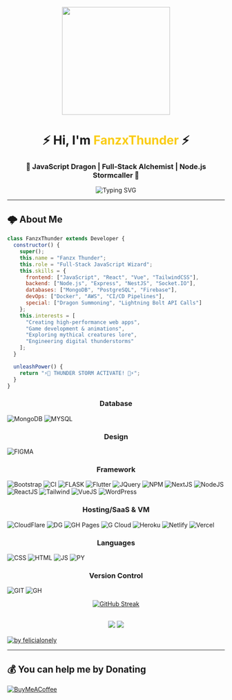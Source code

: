 <!-- Header GIF -->
<p align="center">
  <img src="https://media2.giphy.com/media/v1.Y2lkPTc5MGI3NjExYWswaHFuZ3FmaWF0ZTFidmt1cThyMWIyaDJ3dTd0bHhjNWowa3Q4ayZlcD12MV9pbnRlcm5hbF9naWZfYnlfaWQmY3Q9Zw/3owvJXPRVdfvynuxZS/giphy.gif" width="250" />
</p>

<h1 align="center">⚡ Hi, I'm <span style="color:#facc15;">FanzxThunder</span> ⚡</h1>
<h3 align="center">🐉 JavaScript Dragon | Full-Stack Alchemist | Node.js Stormcaller 🐉</h3>

<p align="center">
  <img src="https://readme-typing-svg.demolab.com?font=Fira+Code&size=18&pause=1000&color=FACC15&center=true&vCenter=true&width=500&lines=Turning+coffee+into+code+since+2020;Code+by+day%2C+dragon+by+night;Summoning+thunderstorms+with+JavaScript" alt="Typing SVG" />
</p>

---

## 🌩️ About Me
```javascript
class FanzxThunder extends Developer {
  constructor() {
    super();
    this.name = "Fanzx Thunder";
    this.role = "Full-Stack JavaScript Wizard";
    this.skills = {
      frontend: ["JavaScript", "React", "Vue", "TailwindCSS"],
      backend: ["Node.js", "Express", "NestJS", "Socket.IO"],
      databases: ["MongoDB", "PostgreSQL", "Firebase"],
      devOps: ["Docker", "AWS", "CI/CD Pipelines"],
      special: ["Dragon Summoning", "Lightning Bolt API Calls"]
    };
    this.interests = [
      "Creating high-performance web apps",
      "Game development & animations",
      "Exploring mythical creatures lore",
      "Engineering digital thunderstorms"
    ];
  }

  unleashPower() {
    return "⚡🐉 THUNDER STORM ACTIVATE! 🐉⚡";
  }
}
```

  <h3 align="center">Database</h3>
    <img src="https://img.shields.io/badge/MongoDB-%234ea94b.svg?style=for-the-badge&logo=mongodb&logoColor=white" alt="MongoDB" />
    <img src="https://img.shields.io/badge/mysql-4479A1.svg?style=for-the-badge&logo=mysql&logoColor=white" alt="MYSQL" />

  <br>

  <h3 align="center">Design</h3>
    <img src="https://img.shields.io/badge/figma-%23F24E1E.svg?style=for-the-badge&logo=figma&logoColor=white   " alt="FIGMA" />

  <br>

  <h3 align="center">Framework</h3>
    <img src="https://img.shields.io/badge/bootstrap-%238511FA.svg?style=for-the-badge&logo=bootstrap&logoColor=white" alt="Bootstrap" />
    <img src="https://img.shields.io/badge/CodeIgniter-%23EF4223.svg?style=for-the-badge&logo=codeIgniter&logoColor=white" alt="CI" />
    <img src="https://img.shields.io/badge/flask-%23000.svg?style=for-the-badge&logo=flask&logoColor=white" alt="FLASK" />
    <img src="https://img.shields.io/badge/Flutter-%2302569B.svg?style=for-the-badge&logo=Flutter&logoColor=white" alt="Flutter" />
    <img src="https://img.shields.io/badge/jquery-%230769AD.svg?style=for-the-badge&logo=jquery&logoColor=white" alt="JQuery" />
    <img src="https://img.shields.io/badge/NPM-%23CB3837.svg?style=for-the-badge&logo=npm&logoColor=white" alt="NPM" />
    <img src="https://img.shields.io/badge/Next-black?style=for-the-badge&logo=next.js&logoColor=white" alt="NextJS" />
    <img src="https://img.shields.io/badge/node.js-6DA55F?style=for-the-badge&logo=node.js&logoColor=white" alt="NodeJS" />
    <img src="https://img.shields.io/badge/react-%2320232a.svg?style=for-the-badge&logo=react&logoColor=%2361DAFB" alt="ReactJS" />
    <img src="https://img.shields.io/badge/tailwindcss-%2338B2AC.svg?style=for-the-badge&logo=tailwind-css&logoColor=white" alt="Tailwind" />
    <img src="https://img.shields.io/badge/vuejs-%2335495e.svg?style=for-the-badge&logo=vuedotjs&logoColor=%234FC08D" alt="VueJS" />
    <img src="https://img.shields.io/badge/WordPress-%23117AC9.svg?style=for-the-badge&logo=WordPress&logoColor=white" alt="WordPress" />

  <br>

  <h3 align="center">Hosting/SaaS & VM</h3>
    <img src="https://img.shields.io/badge/Cloudflare-F38020?style=for-the-badge&logo=Cloudflare&logoColor=white" alt="CloudFlare" />
    <img src="https://img.shields.io/badge/DigitalOcean-%230167ff.svg?style=for-the-badge&logo=digitalOcean&logoColor=white" alt="DG" />
    <img src="https://img.shields.io/badge/github%20pages-121013?style=for-the-badge&logo=github&logoColor=white" alt="GH Pages" />
    <img src="https://img.shields.io/badge/GoogleCloud-%234285F4.svg?style=for-the-badge&logo=google-cloud&logoColor=white" alt="G Cloud" />
    <img src="https://img.shields.io/badge/heroku-%23430098.svg?style=for-the-badge&logo=heroku&logoColor=white" alt="Heroku" />
    <img src="https://img.shields.io/badge/netlify-%23000000.svg?style=for-the-badge&logo=netlify&logoColor=#00C7B7" alt="Netlify" />
    <img src="https://img.shields.io/badge/vercel-%23000000.svg?style=for-the-badge&logo=vercel&logoColor=white" alt="Vercel" />

  <br>

  <h3 align="center">Languages</h3>
    <img src="https://img.shields.io/badge/css3-%231572B6.svg?style=for-the-badge&logo=css3&logoColor=white" alt="CSS" />
    <img src="https://img.shields.io/badge/html5-%23E34F26.svg?style=for-the-badge&logo=html5&logoColor=white" alt="HTML" />
    <img src="https://img.shields.io/badge/javascript-%23323330.svg?style=for-the-badge&logo=javascript&logoColor=%23F7DF1E" alt="JS" />
    <img src="https://img.shields.io/badge/python-3670A0?style=for-the-badge&logo=python&logoColor=ffdd54" alt="PY" />

  <br>

  <h3 align="center">Version Control</h3>
    <img src="https://img.shields.io/badge/git-%23F05033.svg?style=for-the-badge&logo=git&logoColor=white" alt="GIT" />
    <img src="https://img.shields.io/badge/github-%23121011.svg?style=for-the-badge&logo=github&logoColor=white" alt="GH" />
</div>

<br>

<div align="center">
  
  [![GitHub Streak](https://streak-stats.demolab.com?user=Synthever&theme=dark)](https://git.io/streak-stats)
  
</div>

<br>

<div align="center">
  <img src="https://github-readme-stats.vercel.app/api/top-langs/?username=FeliciaLonely&layout=compact&theme=dracula" />
  <img src="https://github-readme-stats.vercel.app/api?username=FeliciaLonely&layout=compact&theme=dracula" />
</div>

<br>
<div align="left">
<!--   <img src="https://github-readme-activity-graph.vercel.app/graph?username=fatkhurrhn&radius=16&theme=react&area=true&order=5" height="auto" alt="by fatkhurhhn"/> -->
  <a href="https://cannieai.xevenxyyvip.site">
    <img src="https://github-readme-activity-graph.vercel.app/graph?username=FeliciaLonely&theme=github-compact&radius=16" height="auto" alt="by felicialonely"/>
</a>

---

  ## 💰 You can help me by Donating
  [![BuyMeACoffee](https://img.shields.io/badge/Buy%20Me%20a%20Coffee-ffdd00?style=for-the-badge&logo=buy-me-a-coffee&logoColor=black)](https://saweria.co/Lexxydev)

